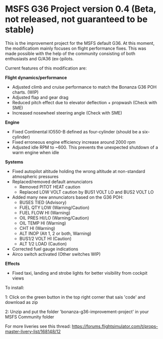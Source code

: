 # MSFS G36 Project version 0.4 (Beta, not released, not guaranteed to be stable)

This is the improvement project for the MSFS default G36. At this moment, the modificatiom mainly focuses on flight performance fixes. This was made possible with the help of the community consisting of both enthusiasts and G/A36 (ex-)pilots.

Current features of this modification are:

**Flight dynamics/performance**
* Adjusted climb and cruise performance to match the Bonanza G36 POH charts. (WIP)
* Adjusted flap and gear drag
* Reduced pitch effect due to elevator deflection + propwash (Check with SME)
* Increased nosewheel steering angle (Check with SME)

**Engine**
* Fixed Continental IO550-B defined as four-cylinder (should be a six-cylinder)
* Fixed erroneous engine efficiency increase around 2000 rpm
* Adjusted idle RPM to ~600. This prevents the unexpected shutdown of a warm engine when idle

**Systems**
* Fixed autopilot altitude holding the wrong altitude at non-standard atmospheric pressures
* Replaced/removed default annunciators
  - Removed PITOT HEAT caution
  - Replaced LOW VOLT caution by BUS1 VOLT LO and BUS2 VOLT LO
* Added many new annunciators based on the G36 POH: 
  - BUSES TIED (Advisory) 
  - FUEL QTY LOW (Warning/Caution)
  - FUEL FLOW HI (Warning)
  - OIL PRES HI/LO (Warning/Caution)
  - OIL TEMP HI (Warning)
  - CHT HI (Warning)
  - ALT INOP (Alt 1, 2 or both, Warning)
  - BUS1/2 VOLT HI (Caution)
  - ALT 1/2 LOAD (Caution)
* Corrected fuel gauge indications
* Airco switch activated (Other switches WIP)

**Effects**
* Fixed taxi, landing and strobe lights for better visibility from cockpit views

To install:
 
1: Click on the green button in the top right corner that sais 'code' and download as zip

2: Unzip and put the folder 'bonanza-g36-improvement-project' in your MSFS Community folder

For more liveries see this thread:
https://forums.flightsimulator.com/t/props-master-livery-list/168148/12
